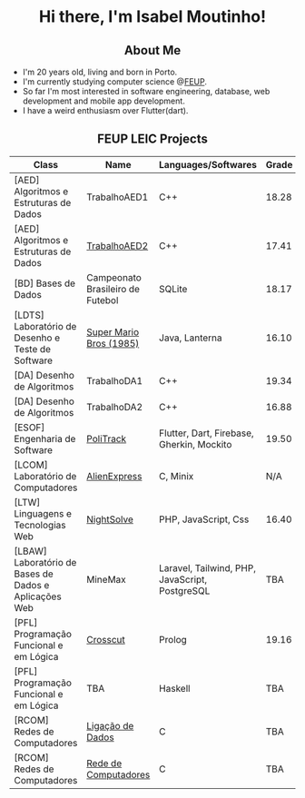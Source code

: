 <h1 align="center"> Hi there, I'm Isabel Moutinho!</h1>

<h2 align="center"> About Me </h2>

* I'm 20 years old, living and born in Porto.
* I'm currently studying computer science @[FEUP](https://sigarra.up.pt/feup/pt/web_page.inicial).
* So far I'm most interested in software engineering, database, web development and mobile app development.
* I have a weird enthusiasm over Flutter(dart).

<h2 align="center"> FEUP LEIC Projects </h2>

| Class | Name | Languages/Softwares | Grade |
| --- | --- | --- | --- |
| [AED] Algoritmos e Estruturas de Dados | TrabalhoAED1 | C++ | 18.28 |
| [AED] Algoritmos e Estruturas de Dados | [TrabalhoAED2](https://github.com/Tiago27Cruz/TrabalhoAED2) | C++ | 17.41 |
| [BD] Bases de Dados | Campeonato Brasileiro de Futebol | SQLite | 18.17 |
| [LDTS] Laboratório de Desenho e Teste de Software | [Super Mario Bros (1985)](https://github.com/FEUP-LDTS-2022/project-l06gr05) | Java, Lanterna | 16.10 |
| [DA] Desenho de Algoritmos | TrabalhoDA1 | C++ | 19.34 |
| [DA] Desenho de Algoritmos | TrabalhoDA2 | C++ | 16.88 |
| [ESOF] Engenharia de Software | [PoliTrack](https://github.com/FEUP-LEIC-ES-2022-23/2LEIC16T3) | Flutter, Dart, Firebase, Gherkin, Mockito | 19.50 |
| [LCOM] Laboratório de Computadores | [AlienExpress](https://github.com/unrealxinfinity/AlienExpress) | C, Minix | N/A |
| [LTW] Linguagens e Tecnologias Web | [NightSolve](https://github.com/FEUP-LTW-2023/project-ltw14g04) | PHP, JavaScript, Css | 16.40 |
| [LBAW] Laboratório de Bases de Dados e Aplicações Web | MineMax | Laravel, Tailwind, PHP, JavaScript, PostgreSQL | TBA |
| [PFL] Programação Funcional e em Lógica | [Crosscut](https://github.com/Tiago27Cruz/Crosscut-PFL) | Prolog | 19.16 |
| [PFL] Programação Funcional e em Lógica | TBA | Haskell | TBA |
| [RCOM] Redes de Computadores | [Ligação de Dados](https://github.com/isabelmoutinho/RCOM_project1) | C | TBA |
| [RCOM] Redes de Computadores | [Rede de Computadores](https://github.com/isabelmoutinho/RCOM_project2)| C | TBA |
